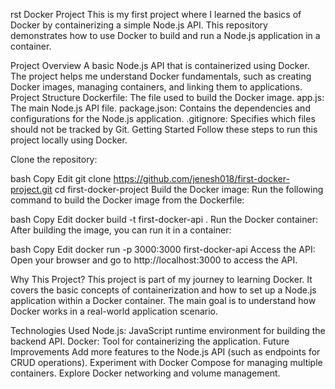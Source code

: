 rst Docker Project
This is my first project where I learned the basics of Docker by containerizing a simple Node.js API. This repository demonstrates how to use Docker to build and run a Node.js application in a container.

Project Overview
A basic Node.js API that is containerized using Docker.
The project helps me understand Docker fundamentals, such as creating Docker images, managing containers, and linking them to applications.
Project Structure
Dockerfile: The file used to build the Docker image.
app.js: The main Node.js API file.
package.json: Contains the dependencies and configurations for the Node.js application.
.gitignore: Specifies which files should not be tracked by Git.
Getting Started
Follow these steps to run this project locally using Docker.

Clone the repository:

bash
Copy
Edit
git clone https://github.com/jenesh018/first-docker-project.git
cd first-docker-project
Build the Docker image: Run the following command to build the Docker image from the Dockerfile:

bash
Copy
Edit
docker build -t first-docker-api .
Run the Docker container: After building the image, you can run it in a container:

bash
Copy
Edit
docker run -p 3000:3000 first-docker-api
Access the API: Open your browser and go to http://localhost:3000 to access the API.

Why This Project?
This project is part of my journey to learning Docker. It covers the basic concepts of containerization and how to set up a Node.js application within a Docker container. The main goal is to understand how Docker works in a real-world application scenario.

Technologies Used
Node.js: JavaScript runtime environment for building the backend API.
Docker: Tool for containerizing the application.
Future Improvements
Add more features to the Node.js API (such as endpoints for CRUD operations).
Experiment with Docker Compose for managing multiple containers.
Explore Docker networking and volume management.
